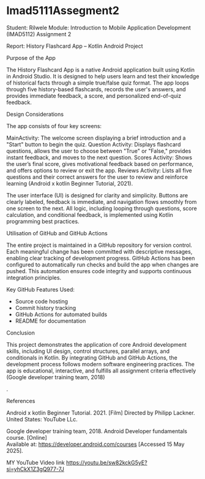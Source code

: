 # Imad5111Assegment2
 Student: Rilwele 
Module: Introduction to Mobile Application Development (IMAD5112) 
Assignment 2 
 

Report: History Flashcard App – Kotlin Android Project 
 
 
 
Purpose of the App 
 
The History Flashcard App is a native Android application built using Kotlin in Android Studio. It is designed to help users learn and test their knowledge of historical facts through a simple true/false quiz format. The app loops through five history-based flashcards, records the user's answers, and provides immediate feedback, a score, and personalized end-of-quiz feedback. 
 
 
Design Considerations 
 
The app consists of four key screens: 
 
MainActivity: The welcome screen displaying a brief introduction and a "Start" button to begin the quiz. 
Question Activity: Displays flashcard questions, allows the user to choose between "True" or "False," provides instant feedback, and moves to the next question. 
Scores Activity: Shows the user’s final score, gives motivational feedback based on performance, and offers options to review or exit the app. 
Reviews Activity: Lists all five questions and their correct answers for the user to review and reinforce learning​ (Android x kotlin Beginner Tutorial, 2021)​. 
 
The user interface (UI) is designed for clarity and simplicity. Buttons are clearly labeled, feedback is immediate, and navigation flows smoothly from one screen to the next. All logic, including looping through questions, score calculation, and conditional feedback, is implemented using Kotlin programming best practices. 
 
 
Utilisation of GitHub and GitHub Actions 
 
The entire project is maintained in a GitHub repository for version control. Each meaningful change has been committed with descriptive messages, enabling clear tracking of development progress. GitHub Actions has been configured to automatically run checks and build the app when changes are pushed. This automation ensures code integrity and supports continuous integration principles. 
 
Key GitHub Features Used: 
 
* Source code hosting 
* Commit history tracking 
* GitHub Actions for automated builds 
* README for documentation 
 
 
 
Conclusion 
 
This project demonstrates the application of core Android development skills, including UI design, control structures, parallel arrays, and conditionals in Kotlin. By integrating GitHub and GitHub Actions, the development process follows modern software engineering practices. The app is educational, interactive, and fulfills all assignment criteria effectively ​(Google developer training team, 2018)​ 

. 

 

 

 

 

 

 

 

 

 

​​References 

​​Android x kotlin Beginner Tutorial. 2021. [Film] Directed by Philipp Lackner. United States: YouTube LLc. 

​Google developer training team, 2018. Android Developer fundamentals course. [Online]  
Available at: https://developer.android.com/courses 
[Accessed 15 May 2025]. 


MY YouTube Video link
https://youtu.be/sw82kckG5yE?si=yhCkX1Z3gQ977-7J

​​​ 
